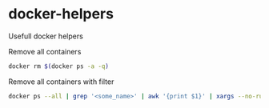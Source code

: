 # docker-helpers
Usefull docker helpers

Remove all containers
```bash
docker rm $(docker ps -a -q)
```

Remove all containers with filter
```bash
docker ps --all | grep '<some_name>' | awk '{print $1}' | xargs --no-run-if-empty docker rm
```

